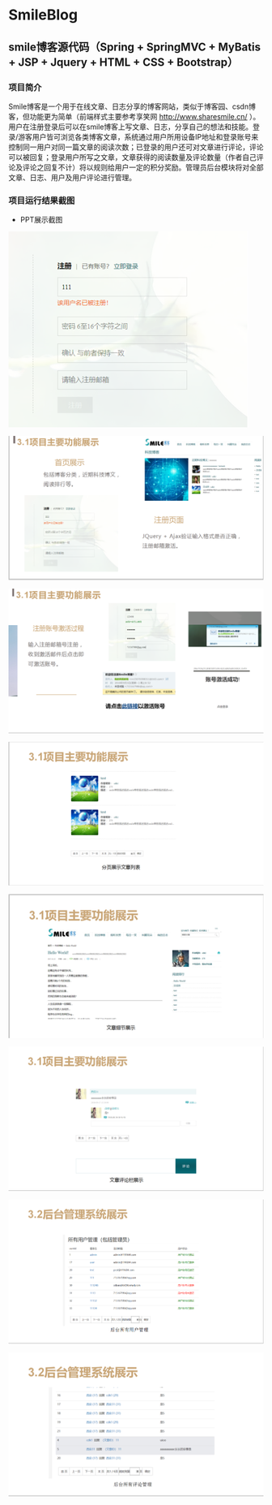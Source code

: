 # SmileBlog
## smile博客源代码（Spring + SpringMVC + MyBatis + JSP + Jquery + HTML + CSS + Bootstrap）
### 项目简介
  Smile博客是一个用于在线文章、日志分享的博客网站，类似于博客园、csdn博客，但功能更为简单（前端样式主要参考享笑网 http://www.sharesmile.cn/ ）。用户在注册登录后可以在smile博客上写文章、日志，分享自己的想法和技能。登录/游客用户皆可浏览各类博客文章，系统通过用户所用设备IP地址和登录账号来控制同一用户对同一篇文章的阅读次数；已登录的用户还可对文章进行评论，评论可以被回复；登录用户所写之文章，文章获得的阅读数量及评论数量（作者自己评论及评论之回复不计）将以规则给用户一定的积分奖励。管理员后台模块将对全部文章、日志、用户及用户评论进行管理。

### 项目运行结果截图
  * PPT展示截图
  
![text](https://github.com/ZiTonzong/MyImagesLibrary/blob/master/image_3.png)

![text](https://github.com/ZiTonzong/MyImagesLibrary/blob/master/image_4.png)

![text](https://github.com/ZiTonzong/MyImagesLibrary/blob/master/image_5.png)

![text](https://github.com/ZiTonzong/MyImagesLibrary/blob/master/image_6.png)

![text](https://github.com/ZiTonzong/MyImagesLibrary/blob/master/image_7.png)

![text](https://github.com/ZiTonzong/MyImagesLibrary/blob/master/image_8.png)

![text](https://github.com/ZiTonzong/MyImagesLibrary/blob/master/image_9.png)

![text](https://github.com/ZiTonzong/MyImagesLibrary/blob/master/image_10.png)
